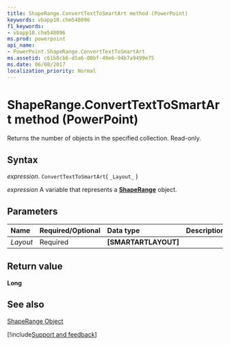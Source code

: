 ```yaml
---
title: ShapeRange.ConvertTextToSmartArt method (PowerPoint)
keywords: vbapp10.chm548096
f1_keywords:
- vbapp10.chm548096
ms.prod: powerpoint
api_name:
- PowerPoint.ShapeRange.ConvertTextToSmartArt
ms.assetid: c61b8cb6-d5a6-00bf-49e6-94b7a9499e75
ms.date: 06/08/2017
localization_priority: Normal
---
```



# ShapeRange.ConvertTextToSmartArt method (PowerPoint)

Returns the number of objects in the specified collection. Read-only.


## Syntax

_expression_. `ConvertTextToSmartArt`( `_Layout_` )

 _expression_ A variable that represents a **[ShapeRange](PowerPoint.ShapeRange.md)** object.


## Parameters



|Name|Required/Optional|Data type|Description|
|:-----|:-----|:-----|:-----|
| _Layout_|Required|**[SMARTARTLAYOUT]**||

## Return value

 **Long**


## See also


[ShapeRange Object](PowerPoint.ShapeRange.md)

[!include[Support and feedback](~/includes/feedback-boilerplate.md)]